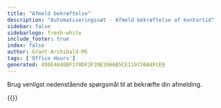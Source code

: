```yaml
---
title: "Afmeld bekræftelse"
description: "Automatiseringssæt - Afmeld bekræftelse af kontortid"
sidebar: false
sidebarlogo: fresh-white
include_footer: true
index: false
author: Grant-Archibald-MS
tags: ['Office Hours']
generated: 498E4040BF170DF3F39E3966B5CE119736B4FCE9
---
```


Brug venligst nedenstående spørgsmål til at bekræfte din afmelding.

{{<questions name="/content/da/office-hours/unregister-confirm.json" completed="Tak, fordi du udfyldte bekræftelsen om afregistrering" showNavigationButtons="false" locale="da">}}
